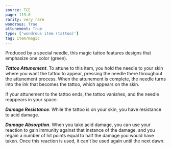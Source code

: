 ```yaml
---
source: TCE
page: 119.0
rarity: very rare
wondrous: True
attunement: True
type: ['wondrous item (tattoo)']
tag: item/magic
---
```


Produced by a special needle, this magic tattoo features designs that emphasize one color (green).

**_Tattoo Attunement_**. To attune to this item, you hold the needle to your skin where you want the tattoo to appear, pressing the needle there throughout the attunement process. When the attunement is complete, the needle turns into the ink that becomes the tattoo, which appears on the skin.

If your attunement to the tattoo ends, the tattoo vanishes, and the needle reappears in your space.

**_Damage Resistance_**. While the tattoo is on your skin, you have resistance to acid damage.

**_Damage Absorption_**. When you take acid damage, you can use your reaction to gain immunity against that instance of the damage, and you regain a number of hit points equal to half the damage you would have taken. Once this reaction is used, it can't be used again until the next dawn.


